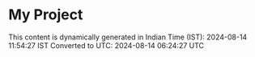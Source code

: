 # My Project

This content is dynamically generated in Indian Time (IST): 2024-08-14 11:54:27 IST
Converted to UTC: 2024-08-14 06:24:27 UTC
